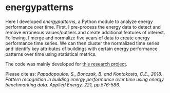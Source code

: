 # energypatterns

Here I developed _energypatterns_, a Python module to analyze energy performance over time. First, I pre-process the energy data to detect and remove erroneous values/outliers and create additional features of interest. Following, I merge and normalize five years of data to create energy performance time series. We can then cluster the normalized time series and identify key attributes of buildings with certain energy performance patterns over time using statistical metrics.

The code was mainly developed for [this research project](https://www.sciencedirect.com/science/article/pii/S0306261918304070). 

Please cite as: _Papadopoulos, S., Bonczak, B. and Kontokosta, C.E., 2018. Pattern recognition in building energy performance over time using energy benchmarking data. Applied Energy, 221, pp.576-586._ 
